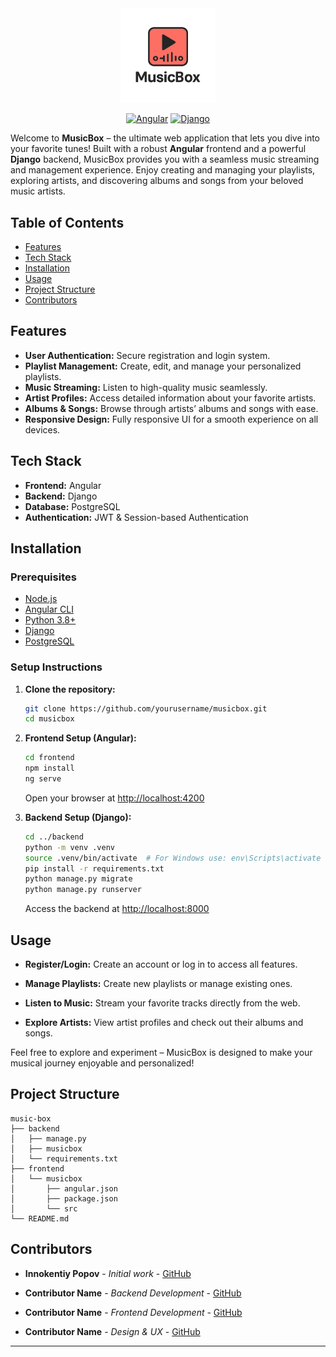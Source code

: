 <div align="center">
   <picture>
      <source media="(prefers-color-scheme: dark)" srcset="assets/musicbox-logo-light.png">
      <source media="(prefers-color-scheme: light)" srcset="assets/musicbox-logo-dark.png">
      <img src="assets/musicbox-logo-dark.png" alt="MusicBox Logo" width="30%">
   </picture>   

   [![Angular](https://img.shields.io/badge/Angular-v12-red.svg)](https://angular.io/)
   [![Django](https://img.shields.io/badge/Django-v3.2-green.svg)](https://www.djangoproject.com/)
</div>

Welcome to **MusicBox** – the ultimate web application that lets you dive into your favorite tunes! Built with a robust **Angular** frontend and a powerful **Django** backend, MusicBox provides you with a seamless music streaming and management experience. Enjoy creating and managing your playlists, exploring artists, and discovering albums and songs from your beloved music artists.

## Table of Contents

- [Features](#features)
- [Tech Stack](#tech-stack)
- [Installation](#installation)
- [Usage](#usage)
- [Project Structure](#project-structure)
- [Contributors](#contributors)

## Features

- **User Authentication:** Secure registration and login system.
- **Playlist Management:** Create, edit, and manage your personalized playlists.
- **Music Streaming:** Listen to high-quality music seamlessly.
- **Artist Profiles:** Access detailed information about your favorite artists.
- **Albums & Songs:** Browse through artists’ albums and songs with ease.
- **Responsive Design:** Fully responsive UI for a smooth experience on all devices.

## Tech Stack

- **Frontend:** Angular
- **Backend:** Django
- **Database:** PostgreSQL
- **Authentication:** JWT & Session-based Authentication

## Installation

### Prerequisites

- [Node.js](https://nodejs.org/)
- [Angular CLI](https://angular.io/cli)
- [Python 3.8+](https://www.python.org/downloads/)
- [Django](https://www.djangoproject.com/)
- [PostgreSQL](https://www.postgresql.org/) 

### Setup Instructions

1. **Clone the repository:**
   ```bash
   git clone https://github.com/yourusername/musicbox.git
   cd musicbox
   ```
   
2.  **Frontend Setup (Angular):**
    ```bash
    cd frontend
    npm install
    ng serve  
    ```
    
    Open your browser at [http://localhost:4200](http://localhost:4200)
    
3.  **Backend Setup (Django):**
    ```bash
    cd ../backend
    python -m venv .venv
    source .venv/bin/activate  # For Windows use: env\Scripts\activate
    pip install -r requirements.txt
    python manage.py migrate
    python manage.py runserver
    ```
    
    Access the backend at [http://localhost:8000](http://localhost:8000)
    

## Usage

-   **Register/Login:** Create an account or log in to access all features.
    
-   **Manage Playlists:** Create new playlists or manage existing ones.
    
-   **Listen to Music:** Stream your favorite tracks directly from the web.
    
-   **Explore Artists:** View artist profiles and check out their albums and songs.
    

Feel free to explore and experiment – MusicBox is designed to make your musical journey enjoyable and personalized!

## Project Structure

```
music-box
├── backend
│   ├── manage.py
│   ├── musicbox
│   └── requirements.txt
├── frontend
│   └── musicbox
│       ├── angular.json
│       ├── package.json
│       └── src
└── README.md
```

## Contributors

-   **Innokentiy Popov** - _Initial work_ - [GitHub](https://github.com/unkn0t)
    
-   **Contributor Name** - _Backend Development_ - [GitHub](https://github.com/username)
    
-   **Contributor Name** - _Frontend Development_ - [GitHub](https://github.com/username)
    
-   **Contributor Name** - _Design & UX_ - [GitHub](https://github.com/username)
    

----------
